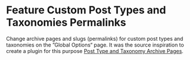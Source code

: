 # Feature Custom Post Types and Taxonomies Permalinks

Change archive pages and slugs (permalinks) for custom post types and taxonomies on the ”Global Options“ page. It was the source inspiration to create a plugin for this purpose [Post Type and Taxonomy Archive Pages](https://github.com/timohubois/post-type-and-taxonomy-archive-pages).
